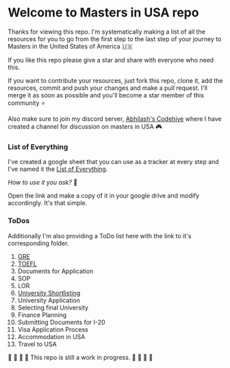 # Welcome to Masters in USA repo

Thanks for viewing this repo. I'm systematically making a list of all the resources for you to go from the first step to the last step of your journey to Masters in the United States of America 🇺🇸

If you like this repo please give a star and share with everyone who need this. 

If you want to contribute your resources, just fork this repo, clone it, add the resources, commit and push your changes and make a pull request. I'll merge it as soon as possible and you'll become a star member of this community ⭐ 

Also make sure to join my discord server, [Abhilash's Codehive](https://discord.gg/8V624U6KXu) where I have created a channel for discussion on masters in USA 🎮

### List of Everything

I've created a google sheet that you can use as a tracker at every step and I've named it the [List of Everything](https://docs.google.com/spreadsheets/d/1zbWnGMGHmEGy2k1CKvkokiBQf_Lf0JzZoiEBv1tAU58/edit?usp=sharing).

*How to use it you ask?* 🤔

Open the link and make a copy of it in your google drive and modify accordingly. It's that simple.

### ToDos

Additionally I'm also providing a ToDo list here with the link to it's corresponding folder.

1. [GRE](https://github.com/abhilashkulkarniofficial/masters-usa/tree/main/GRE)
2. [TOEFL](https://github.com/abhilashkulkarniofficial/masters-usa/tree/main/TOEFL)
3. Documents for Application
4. SOP
5. LOR
6. [University Shortlisting](https://github.com/abhilashkulkarniofficial/masters-usa/tree/main/Universities%20Shortlisting)
7. University Application
8. Selecting final University
9. Finance Planning
10. Submitting Documents for I-20
11. Visa Application Process
12. Accommodation in USA
13. Travel to USA

🔴 🔴 🔴 🔴 This repo is still a work in progress. 🔴 🔴 🔴 🔴
